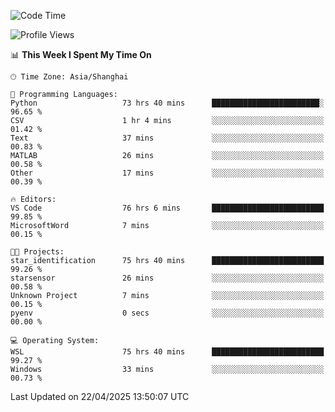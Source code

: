 <!--START_SECTION:waka-->
![Code Time](http://img.shields.io/badge/Code%20Time-2%2C703%20hrs%2052%20mins-blue)

![Profile Views](http://img.shields.io/badge/Profile%20Views-0-blue)

📊 **This Week I Spent My Time On** 

```text
🕑︎ Time Zone: Asia/Shanghai

💬 Programming Languages: 
Python                   73 hrs 40 mins      ████████████████████████░   96.65 % 
CSV                      1 hr 4 mins         ░░░░░░░░░░░░░░░░░░░░░░░░░   01.42 % 
Text                     37 mins             ░░░░░░░░░░░░░░░░░░░░░░░░░   00.83 % 
MATLAB                   26 mins             ░░░░░░░░░░░░░░░░░░░░░░░░░   00.58 % 
Other                    17 mins             ░░░░░░░░░░░░░░░░░░░░░░░░░   00.39 % 

🔥 Editors: 
VS Code                  76 hrs 6 mins       █████████████████████████   99.85 % 
MicrosoftWord            7 mins              ░░░░░░░░░░░░░░░░░░░░░░░░░   00.15 % 

🐱‍💻 Projects: 
star_identification      75 hrs 40 mins      █████████████████████████   99.26 % 
starsensor               26 mins             ░░░░░░░░░░░░░░░░░░░░░░░░░   00.58 % 
Unknown Project          7 mins              ░░░░░░░░░░░░░░░░░░░░░░░░░   00.15 % 
pyenv                    0 secs              ░░░░░░░░░░░░░░░░░░░░░░░░░   00.00 % 

💻 Operating System: 
WSL                      75 hrs 40 mins      █████████████████████████   99.27 % 
Windows                  33 mins             ░░░░░░░░░░░░░░░░░░░░░░░░░   00.73 % 
```


 Last Updated on 22/04/2025 13:50:07 UTC
<!--END_SECTION:waka-->